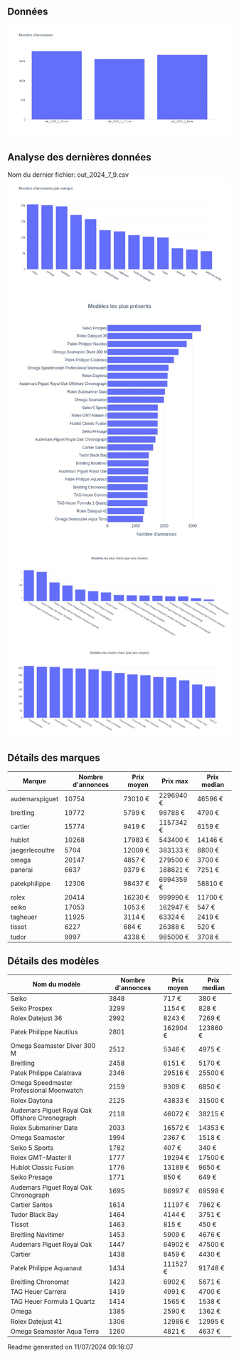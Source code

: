
## Données
![image](./out/count_per_day.jpeg)

## Analyse des dernières données
Nom du dernier fichier: out_2024_7_9.csv
![image](./out/count_per_brand.jpeg)
![image](./out/count_per_name.jpeg)
![image](./out/avg_price_per_name_desc.jpeg)
![image](./out/avg_price_per_name_asc.jpeg)

## Détails des marques
|Marque|Nombre d'annonces|Prix moyen|Prix max|Prix median|
|------|-----------------|----------|--------|-----------|
|audemarspiguet|10754|73010 €|2296940 €|46596 €| 
|breitling|19772|5799 €|98788 €|4790 €| 
|cartier|15774|9419 €|1157342 €|6159 €| 
|hublot|10268|17983 €|543400 €|14146 €| 
|jaegerlecoultre|5704|12009 €|383133 €|8800 €| 
|omega|20147|4857 €|279500 €|3700 €| 
|panerai|6637|9379 €|188621 €|7251 €| 
|patekphilippe|12306|98437 €|6994359 €|58810 €| 
|rolex|20414|16230 €|999990 €|11700 €| 
|seiko|17053|1053 €|162947 €|547 €| 
|tagheuer|11925|3114 €|63324 €|2419 €| 
|tissot|6227|684 €|26388 €|520 €| 
|tudor|9997|4338 €|985000 €|3708 €| 

## Détails des modèles
Nom du modèle|Nombre d'annonces|Prix moyen|Prix median|
|-------------|-----------------|----------|-----------|
|Seiko|3848|717 €|380 €| 
|Seiko Prospex|3299|1154 €|828 €| 
|Rolex Datejust 36|2992|8243 €|7269 €| 
|Patek Philippe Nautilus|2801|162904 €|123860 €| 
|Omega Seamaster Diver 300 M|2512|5346 €|4975 €| 
|Breitling|2458|6151 €|5170 €| 
|Patek Philippe Calatrava|2346|29516 €|25500 €| 
|Omega Speedmaster Professional Moonwatch|2159|9309 €|6850 €| 
|Rolex Daytona|2125|43833 €|31500 €| 
|Audemars Piguet Royal Oak Offshore Chronograph|2118|46072 €|38215 €| 
|Rolex Submariner Date|2033|16572 €|14353 €| 
|Omega Seamaster|1994|2367 €|1518 €| 
|Seiko 5 Sports|1782|407 €|340 €| 
|Rolex GMT-Master II|1777|19294 €|17500 €| 
|Hublot Classic Fusion|1776|13189 €|9650 €| 
|Seiko Presage|1771|850 €|649 €| 
|Audemars Piguet Royal Oak Chronograph|1695|86997 €|69598 €| 
|Cartier Santos|1614|11197 €|7962 €| 
|Tudor Black Bay|1464|4144 €|3751 €| 
|Tissot|1463|815 €|450 €| 
|Breitling Navitimer|1453|5909 €|4676 €| 
|Audemars Piguet Royal Oak|1447|64902 €|47500 €| 
|Cartier|1438|8459 €|4430 €| 
|Patek Philippe Aquanaut|1434|111527 €|91748 €| 
|Breitling Chronomat|1423|6902 €|5671 €| 
|TAG Heuer Carrera|1419|4991 €|4700 €| 
|TAG Heuer Formula 1 Quartz|1414|1565 €|1538 €| 
|Omega|1385|2590 €|1362 €| 
|Rolex Datejust 41|1306|12986 €|12995 €| 
|Omega Seamaster Aqua Terra|1260|4821 €|4637 €| 


 Readme generated on 11/07/2024 09:16:07